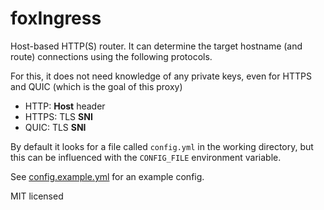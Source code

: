 # foxIngress

Host-based HTTP(S) router. It can determine the target hostname (and route) connections using the following protocols.

For this, it does not need knowledge of any private keys, even for HTTPS and QUIC (which is the goal of this proxy)

- HTTP: **Host** header
- HTTPS: TLS **SNI**
- QUIC: TLS **SNI**

By default it looks for a file called `config.yml` in the working directory, but this can be influenced with the `CONFIG_FILE` environment variable.

See [config.example.yml](config.example.yml) for an example config.

MIT licensed
